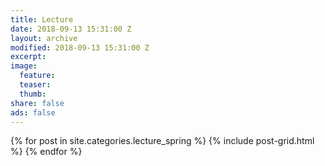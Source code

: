 ```yaml
---
title: Lecture
date: 2018-09-13 15:31:00 Z
layout: archive
modified: 2018-09-13 15:31:00 Z
excerpt: 
image:
  feature:
  teaser:
  thumb:
share: false
ads: false
---
```


<div class="tiles">
{% for post in site.categories.lecture_spring %}
  {% include post-grid.html %}
{% endfor %}
</div>